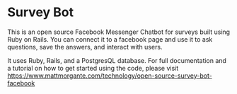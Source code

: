 # Survey Bot

This is an open source Facebook Messenger Chatbot for surveys built using Ruby on Rails. You can connect it to a facebook page and use it to ask questions, save the answers, and interact with users. 

It uses Ruby, Rails, and a PostgresQL database. 
For full documentation and a tutorial on how to get started using the code, please visit https://www.mattmorgante.com/technology/open-source-survey-bot-facebook 